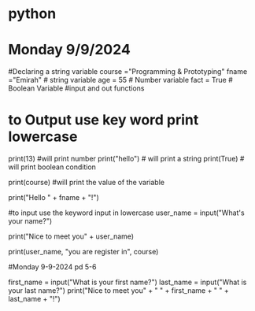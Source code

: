 # python

# Monday 9/9/2024
#Declaring a string variable
course ="Programming & Prototyping"
fname ="Emirah" # string variable
age = 55 # Number variable
fact = True # Boolean Variable
#input and out functions

# to Output use key word print lowercase

print(13) #will print number
print("hello") # will print a string
print(True) # will print boolean condition

print(course) #will print the value of the variable

print("Hello " + fname + "!")

#to input use the keyword input in lowercase
user_name = input("What's your name?")

print("Nice to meet you" + user_name)

print(user_name, "you are register in", course)

#Monday 9-9-2024 pd 5-6

first_name = input("What is your first name?")
last_name = input("What is your last name?")
print("Nice to meet you" + " " + first_name + " " + last_name + "!")
